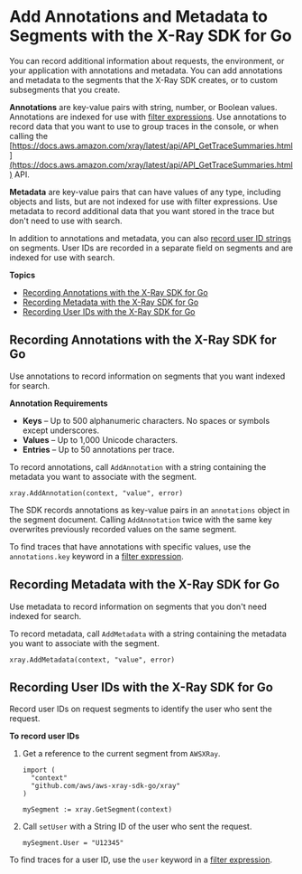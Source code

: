 # Add Annotations and Metadata to Segments with the X\-Ray SDK for Go<a name="xray-sdk-go-segment"></a>

You can record additional information about requests, the environment, or your application with annotations and metadata\. You can add annotations and metadata to the segments that the X\-Ray SDK creates, or to custom subsegments that you create\.

**Annotations** are key\-value pairs with string, number, or Boolean values\. Annotations are indexed for use with [filter expressions](xray-console-filters.md)\. Use annotations to record data that you want to use to group traces in the console, or when calling the [https://docs.aws.amazon.com/xray/latest/api/API_GetTraceSummaries.html](https://docs.aws.amazon.com/xray/latest/api/API_GetTraceSummaries.html) API\.

**Metadata** are key\-value pairs that can have values of any type, including objects and lists, but are not indexed for use with filter expressions\. Use metadata to record additional data that you want stored in the trace but don't need to use with search\.

In addition to annotations and metadata, you can also [record user ID strings](#xray-sdk-go-segment-userid) on segments\. User IDs are recorded in a separate field on segments and are indexed for use with search\.

**Topics**
+ [Recording Annotations with the X\-Ray SDK for Go](#xray-sdk-go-segment-annotations)
+ [Recording Metadata with the X\-Ray SDK for Go](#xray-sdk-go-segment-metadata)
+ [Recording User IDs with the X\-Ray SDK for Go](#xray-sdk-go-segment-userid)

## Recording Annotations with the X\-Ray SDK for Go<a name="xray-sdk-go-segment-annotations"></a>

Use annotations to record information on segments that you want indexed for search\.

**Annotation Requirements**
+ **Keys** – Up to 500 alphanumeric characters\. No spaces or symbols except underscores\.
+ **Values** – Up to 1,000 Unicode characters\.
+ **Entries** – Up to 50 annotations per trace\.

To record annotations, call `AddAnnotation` with a string containing the metadata you want to associate with the segment\.

```
xray.AddAnnotation(context, "value", error)
```

The SDK records annotations as key\-value pairs in an `annotations` object in the segment document\. Calling `AddAnnotation` twice with the same key overwrites previously recorded values on the same segment\.

To find traces that have annotations with specific values, use the `annotations.key` keyword in a [filter expression](xray-console-filters.md)\.

## Recording Metadata with the X\-Ray SDK for Go<a name="xray-sdk-go-segment-metadata"></a>

Use metadata to record information on segments that you don't need indexed for search\.

To record metadata, call `AddMetadata` with a string containing the metadata you want to associate with the segment\.

```
xray.AddMetadata(context, "value", error)
```

## Recording User IDs with the X\-Ray SDK for Go<a name="xray-sdk-go-segment-userid"></a>

Record user IDs on request segments to identify the user who sent the request\.

**To record user IDs**

1. Get a reference to the current segment from `AWSXRay`\.

   ```
   import (
     "context"
     "github.com/aws/aws-xray-sdk-go/xray"
   )
   
   mySegment := xray.GetSegment(context)
   ```

1. Call `setUser` with a String ID of the user who sent the request\.

   ```
   mySegment.User = "U12345"
   ```

To find traces for a user ID, use the `user` keyword in a [filter expression](xray-console-filters.md)\.